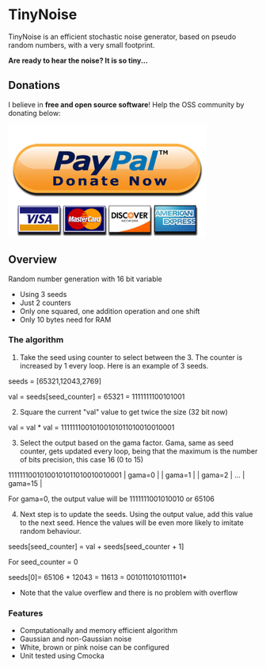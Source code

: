 # TinyNoise

TinyNoise is an efficient stochastic noise generator, based on pseudo random numbers, with a very small footprint.

**Are ready to hear the noise? It is so tiny...**

## Donations

I believe in **free and open source software**! Help the OSS community by donating below:

[<img src="img/paypal_button.png" width="400" height="228">](https://www.paypal.com/donate/?hosted_button_id=AMFZ83MA4Z3RA)

## Overview

Random number generation with 16 bit variable
* Using 3 seeds
* Just 2 counters
* Only one squared, one addition operation and one shift
* Only 10 bytes need for RAM

### The algorithm

1. Take the seed using counter to select between the 3. The counter is increased by 1 every loop. Here is an example of 3 seeds.

seeds = [65321,12043,2769]

val = seeds[seed_counter] = 65321 = 1111111100101001

2. Square the current "val"  value to get twice the size (32 bit now)

val = val * val = 11111110010100101011010010010001

3. Select the output based on the gama factor. Gama, same as seed counter, gets updated every loop, being that the maximum is the number of bits precision, this case 16 (0 to 15)

11111110010100101011010010010001
|     gama=0    |
 |     gama=1    |
  |     gama=2    |
            ...
               |     gama=15    |

For gama=0, the output value will be 1111111001010010 or 65106

4. Next step is to update the seeds. Using the output value, add this value to the next seed. Hence the values will be even more likely to imitate random behaviour. 

seeds[seed_counter] = val + seeds[seed_counter + 1]

For seed_counter = 0

seeds[0]= 65106 + 12043 = 11613 = 0010110101011101*

* Note that the value overflew and there is no problem with overflow

### Features

* Computationally and memory efficient algorithm 
* Gaussian and non-Gaussian noise
* White, brown or pink noise can be configured
* Unit tested using Cmocka

